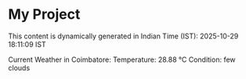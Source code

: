 # My Project

This content is dynamically generated in Indian Time (IST): 2025-10-29 18:11:09 IST


Current Weather in Coimbatore:
Temperature: 28.88 °C
Condition: few clouds
